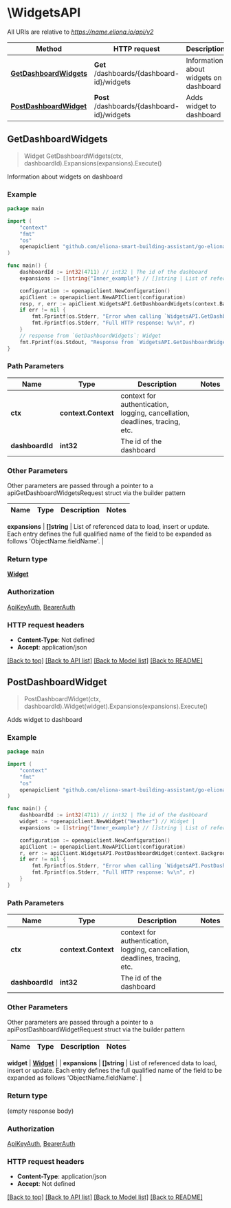 # \WidgetsAPI

All URIs are relative to *https://name.eliona.io/api/v2*

Method | HTTP request | Description
------------- | ------------- | -------------
[**GetDashboardWidgets**](WidgetsAPI.md#GetDashboardWidgets) | **Get** /dashboards/{dashboard-id}/widgets | Information about widgets on dashboard
[**PostDashboardWidget**](WidgetsAPI.md#PostDashboardWidget) | **Post** /dashboards/{dashboard-id}/widgets | Adds widget to dashboard



## GetDashboardWidgets

> Widget GetDashboardWidgets(ctx, dashboardId).Expansions(expansions).Execute()

Information about widgets on dashboard



### Example

```go
package main

import (
	"context"
	"fmt"
	"os"
	openapiclient "github.com/eliona-smart-building-assistant/go-eliona-api-client/v2"
)

func main() {
	dashboardId := int32(4711) // int32 | The id of the dashboard
	expansions := []string{"Inner_example"} // []string | List of referenced data to load, insert or update. Each entry defines the full qualified name of the field to be expanded as follows 'ObjectName.fieldName'. (optional)

	configuration := openapiclient.NewConfiguration()
	apiClient := openapiclient.NewAPIClient(configuration)
	resp, r, err := apiClient.WidgetsAPI.GetDashboardWidgets(context.Background(), dashboardId).Expansions(expansions).Execute()
	if err != nil {
		fmt.Fprintf(os.Stderr, "Error when calling `WidgetsAPI.GetDashboardWidgets``: %v\n", err)
		fmt.Fprintf(os.Stderr, "Full HTTP response: %v\n", r)
	}
	// response from `GetDashboardWidgets`: Widget
	fmt.Fprintf(os.Stdout, "Response from `WidgetsAPI.GetDashboardWidgets`: %v\n", resp)
}
```

### Path Parameters


Name | Type | Description  | Notes
------------- | ------------- | ------------- | -------------
**ctx** | **context.Context** | context for authentication, logging, cancellation, deadlines, tracing, etc.
**dashboardId** | **int32** | The id of the dashboard | 

### Other Parameters

Other parameters are passed through a pointer to a apiGetDashboardWidgetsRequest struct via the builder pattern


Name | Type | Description  | Notes
------------- | ------------- | ------------- | -------------

 **expansions** | **[]string** | List of referenced data to load, insert or update. Each entry defines the full qualified name of the field to be expanded as follows &#39;ObjectName.fieldName&#39;. | 

### Return type

[**Widget**](Widget.md)

### Authorization

[ApiKeyAuth](../README.md#ApiKeyAuth), [BearerAuth](../README.md#BearerAuth)

### HTTP request headers

- **Content-Type**: Not defined
- **Accept**: application/json

[[Back to top]](#) [[Back to API list]](../README.md#documentation-for-api-endpoints)
[[Back to Model list]](../README.md#documentation-for-models)
[[Back to README]](../README.md)


## PostDashboardWidget

> PostDashboardWidget(ctx, dashboardId).Widget(widget).Expansions(expansions).Execute()

Adds widget to dashboard



### Example

```go
package main

import (
	"context"
	"fmt"
	"os"
	openapiclient "github.com/eliona-smart-building-assistant/go-eliona-api-client/v2"
)

func main() {
	dashboardId := int32(4711) // int32 | The id of the dashboard
	widget := *openapiclient.NewWidget("Weather") // Widget | 
	expansions := []string{"Inner_example"} // []string | List of referenced data to load, insert or update. Each entry defines the full qualified name of the field to be expanded as follows 'ObjectName.fieldName'. (optional)

	configuration := openapiclient.NewConfiguration()
	apiClient := openapiclient.NewAPIClient(configuration)
	r, err := apiClient.WidgetsAPI.PostDashboardWidget(context.Background(), dashboardId).Widget(widget).Expansions(expansions).Execute()
	if err != nil {
		fmt.Fprintf(os.Stderr, "Error when calling `WidgetsAPI.PostDashboardWidget``: %v\n", err)
		fmt.Fprintf(os.Stderr, "Full HTTP response: %v\n", r)
	}
}
```

### Path Parameters


Name | Type | Description  | Notes
------------- | ------------- | ------------- | -------------
**ctx** | **context.Context** | context for authentication, logging, cancellation, deadlines, tracing, etc.
**dashboardId** | **int32** | The id of the dashboard | 

### Other Parameters

Other parameters are passed through a pointer to a apiPostDashboardWidgetRequest struct via the builder pattern


Name | Type | Description  | Notes
------------- | ------------- | ------------- | -------------

 **widget** | [**Widget**](Widget.md) |  | 
 **expansions** | **[]string** | List of referenced data to load, insert or update. Each entry defines the full qualified name of the field to be expanded as follows &#39;ObjectName.fieldName&#39;. | 

### Return type

 (empty response body)

### Authorization

[ApiKeyAuth](../README.md#ApiKeyAuth), [BearerAuth](../README.md#BearerAuth)

### HTTP request headers

- **Content-Type**: application/json
- **Accept**: Not defined

[[Back to top]](#) [[Back to API list]](../README.md#documentation-for-api-endpoints)
[[Back to Model list]](../README.md#documentation-for-models)
[[Back to README]](../README.md)

